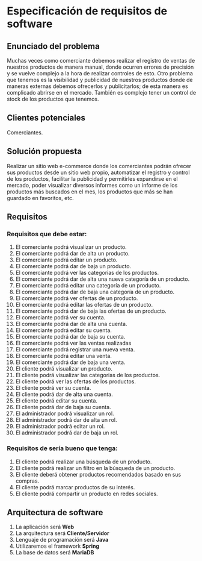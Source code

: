 # Especificación de requisitos de software
## Enunciado del problema

Muchas veces como comerciante debemos realizar el registro de ventas de  nuestros productos de manera manual, donde ocurren errores de precisión y se vuelve complejo a la hora de realizar controles de esto.
Otro problema que tenemos es la visibilidad y publicidad de nuestros productos donde de maneras externas debemos ofrecerlos y publicitarlos; de esta manera es complicado abrirse en el mercado.
También es complejo tener un control de stock de los productos que tenemos.

## Clientes potenciales 
Comerciantes.

## Solución propuesta
Realizar un sitio web e-commerce donde los comerciantes podrán ofrecer sus productos desde un sitio web propio, automatizar el registro y control de los productos, facilitar la publicidad y permitirles expandirse en el mercado, poder visualizar diversos informes como un informe de los productos más buscados en el mes, los productos que más se han guardado en favoritos, etc.

## Requisitos
### Requisitos que debe estar:
 1. El comerciante podrá visualizar un producto.
 2. El comerciante podrá dar de alta un producto.
 3. El comerciante podrá editar un producto.
 4. El comerciante podrá dar de baja un producto.
 5. El comerciante podrá ver las categorias de los productos.
 6. El comerciante podrá dar de alta una nueva categoría de un producto.
 7. El comerciante podrá editar una categoría de un producto.
 8. El comerciante podrá dar de baja una categoría de un producto.
 9. El comerciante podrá ver ofertas de un producto.
10. El comerciante podrá editar las ofertas de un producto.
11. El comerciante podrá dar de baja las ofertas de un producto.
12. El comerciante podrá ver su cuenta.
13. El comerciante podrá dar de alta una cuenta.
14. El comerciante podrá editar su cuenta.
15. El comerciante podrá dar de baja su cuenta.
16. El comerciante podrá ver las ventas realizadas
17. El comerciante podrá registrar una nueva venta.
18. El comerciante podrá editar una venta.
19. El comerciante podrá dar de baja una venta.
20. El cliente podrá visualizar un producto.
21. El cliente podrá visualizar las categorias de los productos.
22. El cliente podrá ver las ofertas de los productos.
23. El cliente podrá ver su cuenta.
24. El cliente podrá dar de alta una cuenta.
25. El cliente podrá editar su cuenta.
26. El cliente podrá dar de baja su cuenta.
27. El administrador podrá visualizar un rol.
28. El administrador podrá dar de alta un rol.
29. El administrador podrá editar un rol.
30. El administrador podrá dar de baja un rol.


 ### Requisitos de sería bueno que tenga:
 1. El cliente podrá realizar una búsqueda de un producto.
 2. El cliente podrá realizar un filtro en la búsqueda de un producto.
 3. El cliente deberá obtener productos recomendados basado en sus compras.
 4. El cliente podrá marcar productos de su interés.
 5. El cliente podrá compartir un producto en redes sociales.

## Arquitectura de software
 1. La aplicación será **Web**
 2. La arquitectura será **Cliente/Servidor**
 3. Lenguaje de programación será **Java**
 4. Utilizaremos el framework **Spring**
 5. La base de datos será **MariaDB**